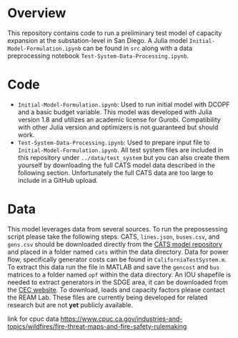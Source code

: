# Overview
This repository contains code to run a preliminary test model of capacity expansion at the substation-level in San Diego. A Julia model `Initial-Model-Formulation.ipynb` can be found in `src` along with a data preprocessing notebook `Test-System-Data-Processing.ipynb`. 

# Code
- `Initial-Model-Formulation.ipynb`: Used to run initial model with DCOPF and a basic budget variable. This model was developed with Julia version 1.8 and utilizes an academic license for Gurobi. Compatibility with other Julia version and optimizers is not guaranteed but should work. 
- `Test-System-Data-Processing.ipynb`: Used to prepare input file to `Initial-Model-Formulation.ipynb`. All test system files are included in this repository under `../data/test_system` but you can also create them yourself by downloading the full CATS model data described in the following section. Unfortunately the full CATS data are too large to include in a GitHub upload.

# Data
This model leverages data from several sources. To run the prepossessing script please take the following steps. CATS, `lines.json`, `buses.csv`, and `gens.csv` should be downloaded directly from the [CATS model repository](https://github.com/WISPO-POP/CATS-CaliforniaTestSystem/tree/master) and placed in a folder named `cats` within the data directory. Data for power flow, specifically generator costs can be found in `CaliforniaTestSystem.m`. To extract this data run the file in MATLAB and save the `gencost` and `bus` matrices to a folder named `opf` within the data directory. An IOU shapefile is needed to extract generators in the SDGE area, it can be downloaded from the [CEC website](https://cecgis-caenergy.opendata.arcgis.com/datasets/CAEnergy::electric-load-serving-entities-iou-pou/about). To download, loads and capacity factors please contact the REAM Lab.  These files are currently being developed for related research but are not **yet** publicly available. 


link for cpuc data https://www.cpuc.ca.gov/industries-and-topics/wildfires/fire-threat-maps-and-fire-safety-rulemaking 